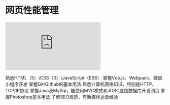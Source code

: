 # 网页性能管理
![网页性能](http://www.ruanyifeng.com/blog/2015/09/web-page-performance-in-depth.html)

熟悉HTML（5）\CSS（3）\JavaScript（ES6）
掌握Vue.js、Webpack、微信小程序开发
掌握Git/Github的基本用法
熟悉计算机网络知识，特别是HTTP、TCP/IP协议
掌握Java及MySql，能使用MVC模式和JDBC连接数据库开发网页
掌握Photoshop基本用法
了解SEO规范、有新媒体运营经验

